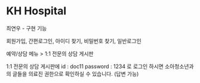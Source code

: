 # KH Hospital
최연우 - 구현 기능

회원가입, 간편로그인, 아이디 찾기, 비밀번호 찾기, 일반로그인

예약/상담 메뉴 > 1:1 전문의 상담 게시판

1:1 전문의 상담 게시판에 
id : doc11 
password : 1234
로 로그인 하시면 소아청소년과의 글들을 의료진 권한으로 확인하실 수 있습니다. (답변 가능)
